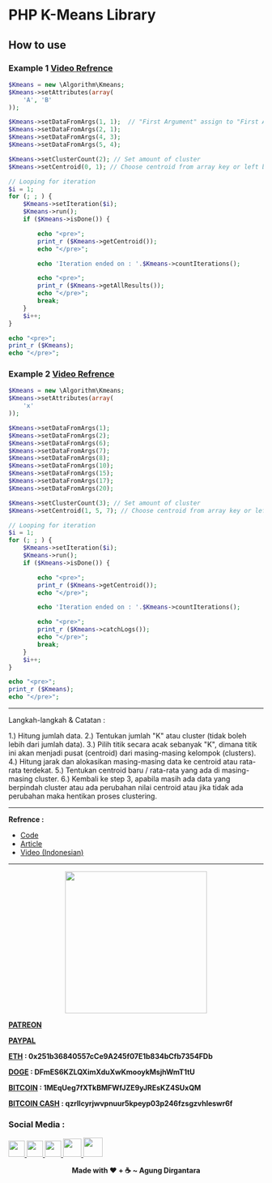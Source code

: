 # PHP K-Means Library

## How to use


### Example 1 [Video Refrence](https://www.youtube.com/watch?v=MayK_kwJgv4)

```php
$Kmeans = new \Algorithm\Kmeans;
$Kmeans->setAttributes(array(
	'A', 'B'
));

$Kmeans->setDataFromArgs(1, 1);  // "First Argument" assign to "First Attribute" and "Second Argument" assign to "Second Attribute" etc.
$Kmeans->setDataFromArgs(2, 1);
$Kmeans->setDataFromArgs(4, 3);
$Kmeans->setDataFromArgs(5, 4);

$Kmeans->setClusterCount(2); // Set amount of cluster
$Kmeans->setCentroid(0, 1); // Choose centroid from array key or left blank will auto fill

// Looping for iteration
$i = 1;
for (; ; ) {
	$Kmeans->setIteration($i);
	$Kmeans->run();
	if ($Kmeans->isDone()) {

		echo "<pre>";
		print_r ($Kmeans->getCentroid());
		echo "</pre>";

		echo 'Iteration ended on : '.$Kmeans->countIterations();

		echo "<pre>";
		print_r ($Kmeans->getAllResults());
		echo "</pre>";
		break;
	}
	$i++;
}

echo "<pre>";
print_r ($Kmeans);
echo "</pre>";
```

### Example 2 [Video Refrence](https://www.youtube.com/watch?v=FUwxw9Rv4Ls)

```php
$Kmeans = new \Algorithm\Kmeans;
$Kmeans->setAttributes(array(
	'x'
));

$Kmeans->setDataFromArgs(1);
$Kmeans->setDataFromArgs(2);
$Kmeans->setDataFromArgs(6);
$Kmeans->setDataFromArgs(7);
$Kmeans->setDataFromArgs(8);
$Kmeans->setDataFromArgs(10);
$Kmeans->setDataFromArgs(15);
$Kmeans->setDataFromArgs(17);
$Kmeans->setDataFromArgs(20);

$Kmeans->setClusterCount(3); // Set amount of cluster
$Kmeans->setCentroid(1, 5, 7); // Choose centroid from array key or left blank will auto fill

// Looping for iteration
$i = 1;
for (; ; ) {
	$Kmeans->setIteration($i);
	$Kmeans->run();
	if ($Kmeans->isDone()) {

		echo "<pre>";
		print_r ($Kmeans->getCentroid());
		echo "</pre>";

		echo 'Iteration ended on : '.$Kmeans->countIterations();

		echo "<pre>";
		print_r ($Kmeans->catchLogs());
		echo "</pre>";
		break;
	}
	$i++;
}

echo "<pre>";
print_r ($Kmeans);
echo "</pre>";
```

---

Langkah-langkah & Catatan : 

1.) Hitung jumlah data.
2.) Tentukan jumlah "K" atau cluster (tidak boleh lebih dari jumlah data).
3.) Pilih titik secara acak sebanyak "K", dimana titik ini akan menjadi pusat (centroid) dari masing-masing kelompok (clusters).
4.) Hitung jarak dan alokasikan masing-masing data ke centroid atau rata-rata terdekat.
5.) Tentukan centroid baru / rata-rata yang ada di masing-masing cluster.
6.) Kembali ke step 3, apabila masih ada data yang berpindah cluster atau ada perubahan nilai centroid atau jika tidak ada perubahan maka hentikan proses clustering.

---

**Refrence :**

- [Code](https://codepad.co/snippet/php-kmeans-library)
- [Article](http://studyshut.blogspot.com/2018/12/contoh-perhitungan-manual-menggunakan.html)
- [Video (Indonesian)](https://www.youtube.com/watch?v=MayK_kwJgv4)

---

<p align="center"><img src="https://cdn-images-1.medium.com/max/738/1*G95uyokAH4JC5Ppvx4LmoQ@2x.png" width="280"></p>

[**PATREON**](https://www.patreon.com/agoenks29D)

[**PAYPAL**](https://www.paypal.me/agungdirgantara)

**[ETH](https://www.blockchain.com/eth/address/0x251b36840557cCe9A245f07E1b834bCfb7354FDb) : 0x251b36840557cCe9A245f07E1b834bCfb7354FDb**

**[DOGE](https://dogechain.info/address/DFmES6KZLQXimXduXwKmooykMsjhWmT1tU) : DFmES6KZLQXimXduXwKmooykMsjhWmT1tU**

**[BITCOIN](https://www.blockchain.com/btc/address/1MEqUeg7fXTkBMFWfJZE9yJREsKZ4SUxQM) : 1MEqUeg7fXTkBMFWfJZE9yJREsKZ4SUxQM**

**[BITCOIN CASH](https://www.blockchain.com/bch/address/qzrllcyrjwvpnuur5kpeyp03p246fzsgzvhleswr6f) : qzrllcyrjwvpnuur5kpeyp03p246fzsgzvhleswr6f**

### Social Media : 

<a class="social_link" href="https://fb.me/agoenks29D">
	<img src="https://static.xx.fbcdn.net/rsrc.php/yo/r/iRmz9lCMBD2.ico" width="32" style="margin-bottom: 2px;">
</a>

<a class="social_link" href="https://instragram.com/agoenks29D">
	<img src="https://www.instagram.com/static/images/ico/favicon.ico/36b3ee2d91ed.ico" width="32">
</a>

<a class="social_link" href="https://t.me/agoenks29D">
	<img src="https://web.telegram.org/favicon.ico" width="32">
</a>

<a class="social_link" href="https://api.whatsapp.com/send?phone=6282167368585&text=Hello,i get your contact from github">
	<img src="https://static.whatsapp.net/rsrc.php/v3/yP/r/rYZqPCBaG70.png" width="36">
</a>

<a class="social_link" href="https://www.youtube.com/channel/UCwXyVSMRqAuyyQtXVoMrf2A?view_as=subscriber&sub_cotnfirmation=1">
	<img src="https://s.ytimg.com/yts/img/favicon_48-vflVjB_Qk.png" width="38">
</a> 

<p></p>

<p align="center"><b>Made with ❤️ + ☕ ~ Agung Dirgantara</b></p>